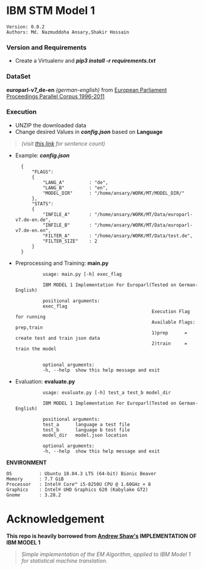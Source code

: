 # IBM STM Model 1

    Version: 0.0.2 
    Authors: Md. Nazmuddoha Ansary,Shakir Hossain
            
                  

### Version and Requirements
* Create a Virtualenv and ***pip3 install -r requirements.txt***

###  DataSet
 **europarl-v7_de-en** *(german-english)* from [European Parliament Proceedings Parallel Corpus 1996-2011](https://www.statmt.org/europarl/)     

###  Execution
* UNZIP the downloaded data
* Change desired Values in ***config.json***  based on **Language**  
> *(visit [this link](https://www.statmt.org/europarl/) for sentence count)*
* Example: ***config.json***    
            
        {
            "FLAGS":
            {
                "LANG_A"         : "de",
                "LANG_B"         : "en",
                "MODEL_DIR"      : "/home/ansary/WORK/MT/MODEL_DIR/"
            },
            "STATS":
            {
                "INFILE_A"       : "/home/ansary/WORK/MT/Data/europarl-v7.de-en.de",
                "INFILE_B"       : "/home/ansary/WORK/MT/Data/europarl-v7.de-en.en",
                "FILTER_A"       : "/home/ansary/WORK/MT/Data/test.de",
                "FILTER_SIZE"    : 2
            }
        }





* Preprocessing and Training: **main.py**

                usage: main.py [-h] exec_flag

                IBM MODEL 1 Implementation For Europarl(Tested on German-English) 

                positional arguments:
                exec_flag   
                                                        Execution Flag for running 
                                                        Available Flags: prep,train
                                                        1)prep      = create test and train json data
                                                        2)train     = train the model 
                                                        

                optional arguments:
                -h, --help  show this help message and exit

* Evaluation: **evaluate.py** 

                usage: evaluate.py [-h] test_a test_b model_dir

                IBM MODEL 1 Implementation For Europarl(Tested on German-English)

                positional arguments:
                test_a      language a test file
                test_b      language b test file
                model_dir   model.json location

                optional arguments:
                -h, --help  show this help message and exit

**ENVIRONMENT**  

    OS          : Ubuntu 18.04.3 LTS (64-bit) Bionic Beaver        
    Memory      : 7.7 GiB  
    Processor   : Intel® Core™ i5-8250U CPU @ 1.60GHz × 8    
    Graphics    : Intel® UHD Graphics 620 (Kabylake GT2)  
    Gnome       : 3.28.2  

# Acknowledgement
**This repo is heavily borrowed from [Andrew Shaw's](https://github.com/shawa) IMPLEMENTATION OF IBM MODEL 1**
>*Simple implementation of the EM Algorithm, applied to IBM Model 1 for statistical machine translation.*
